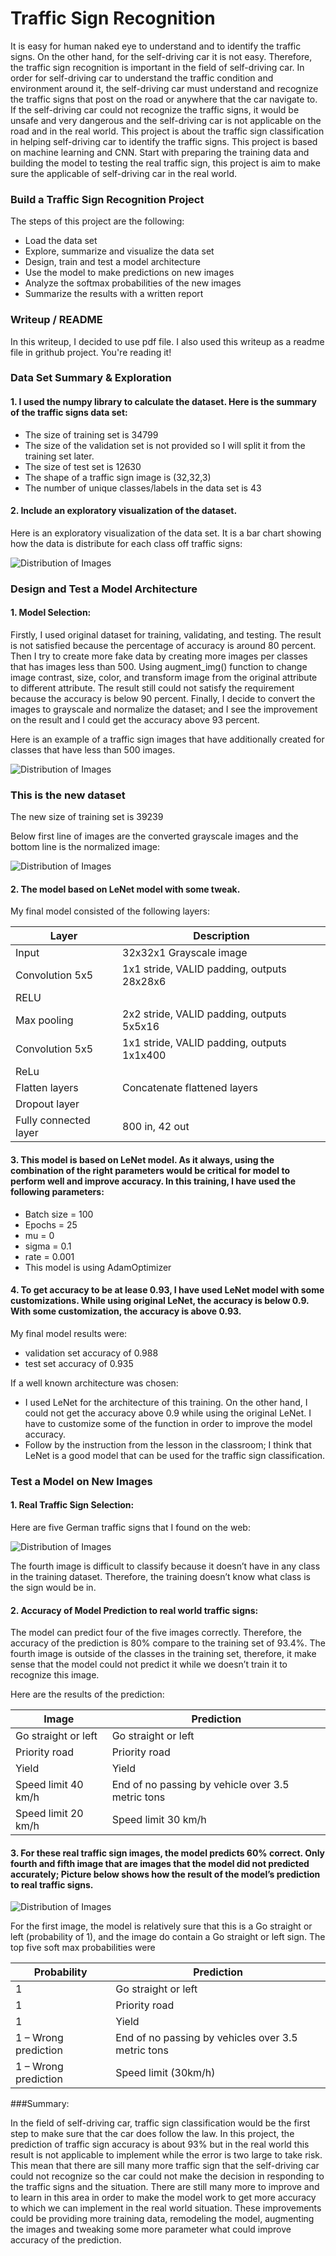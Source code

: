 # Traffic Sign Recognition

  It is easy for human naked eye to understand and to identify the traffic signs. On the other hand, for the self-driving car it is not easy. Therefore, the traffic sign recognition is important in the field of self-driving car. In order for self-driving car to understand the traffic condition and environment around it, the self-driving car must understand and recognize the traffic signs that post on the road or anywhere that the car navigate to.  If the self-driving car could not recognize the traffic signs, it would be unsafe and very dangerous and the self-driving car is not applicable on the road and in the real world. 
This project is about the traffic sign classification in helping self-driving car to identify the traffic signs. This project is based on machine learning and CNN. Start with preparing the training data and building the model to testing the real traffic sign, this project is aim to make sure the applicable of self-driving car in the real world. 

### Build a Traffic Sign Recognition Project
The steps of this project are the following:
- Load the data set 
- Explore, summarize and visualize the data set
- Design, train and test a model architecture
- Use the model to make predictions on new images
- Analyze the softmax probabilities of the new images
- Summarize the results with a written report

### Writeup / README
In this writeup, I decided to use pdf file. I also used this writeup as a readme file in grithub project. You're reading it!
### Data Set Summary & Exploration 
#### 1. I used the numpy library to calculate the dataset. Here is the summary of the traffic signs data set:
- The size of training set is 34799
- The size of the validation set is not provided so I will split it from the training set later.
- The size of test set is 12630
- The shape of a traffic sign image is (32,32,3)
- The number of unique classes/labels in the data set is 43
#### 2. Include an exploratory visualization of the dataset.
Here is an exploratory visualization of the data set. It is a bar chart showing how the data is distribute for each class off traffic signs:

![Distribution of Images](https://github.com/loynin/Traffic_Sign_Classifier/blob/master/graph1.png)

### Design and Test a Model Architecture

#### 1. Model Selection:

Firstly, I used original dataset for training, validating, and testing. The result is not satisfied because the percentage of accuracy is around 80 percent. Then I try to create more fake data by creating more images per classes that has images less than 500. Using augment_img() function to change image contrast, size, color, and transform image from the original attribute to different attribute. The result still could not satisfy the requirement because the accuracy is below 90 percent. Finally, I decide to convert the images to grayscale and normalize the dataset; and I see the improvement on the result and I could get the accuracy above 93 percent.

Here is an example of a traffic sign images that have additionally created for classes that have less than 500 images.

![Distribution of Images](https://github.com/loynin/Traffic_Sign_Classifier/blob/master/augment_image.jpg)

### This is the new dataset
  
The new size of training set is 39239

Below first line of images are the converted grayscale images and the bottom line is the normalized image:

![Distribution of Images](https://github.com/loynin/Traffic_Sign_Classifier/blob/master/graph3.png)
 

#### 2. The model based on LeNet model with some tweak. 
My final model consisted of the following layers:

| Layer | Description |
|---|---|
| Input | 32x32x1 Grayscale image |
| Convolution 5x5 |	1x1 stride, VALID padding, outputs 28x28x6 |
| RELU |	|
| Max pooling |	2x2 stride, VALID padding, outputs 5x5x16 |
| Convolution 5x5 |	1x1 stride, VALID padding, outputs 1x1x400 |
| ReLu| |	
| Flatten layers |	Concatenate flattened layers |
| Dropout layer |	|
| Fully connected layer |	800 in, 42 out |

#### 3. This model is based on LeNet model. As it always, using the combination of the right parameters would be critical for model to perform well and improve accuracy. In this training, I have used the following parameters:
- 	Batch size = 100 
- 	Epochs = 25 
- 	mu = 0 
- 	sigma = 0.1
- 	rate = 0.001
- 	This model is using AdamOptimizer

#### 4. To get accuracy to be at lease 0.93, I have used LeNet model with some customizations. While using original LeNet, the accuracy is below 0.9. With some customization, the accuracy is above 0.93.

My final model results were:

- validation set accuracy of 0.988
- test set accuracy of 0.935

If a well known architecture was chosen:

- I used LeNet for the architecture of this training. On the other hand, I could not get the accuracy above 0.9 while using the original LeNet. I have to customize some of the function in order to improve the model accuracy.
- Follow by the instruction from the lesson in the classroom; I think that LeNet is a good model that can be used for the traffic sign classification.

### Test a Model on New Images
#### 1. Real Traffic Sign Selection:
Here are five German traffic signs that I found on the web:

![Distribution of Images](https://github.com/loynin/Traffic_Sign_Classifier/blob/master/fiveimagesign.png)

The fourth image is difficult to classify because it doesn’t have in any class in the training dataset. Therefore, the training doesn’t know what class is the sign would be in.

#### 2. Accuracy of Model Prediction to real world traffic signs:

The model can predict four of the five images correctly. Therefore, the accuracy of the prediction is 80% compare to the training set of 93.4%. The fourth image is outside of the classes in the training set, therefore, it make sense that the model could not predict it while we doesn’t train it to recognize this image. 

Here are the results of the prediction:

Image |	Prediction
---|---
Go straight or left |	Go straight or left
Priority road	| Priority road
Yield	| Yield
Speed limit 40 km/h	| End of no passing by vehicle over 3.5 metric tons
Speed limit 20 km/h	| Speed limit 30 km/h

#### 3. For these real traffic sign images, the model predicts 60% correct. Only fourth and fifth image that are images that the model did not predicted accurately; Picture below shows how the result of the model’s prediction to real traffic signs. 

![Distribution of Images](https://github.com/loynin/Traffic_Sign_Classifier/blob/master/graph4.png)

For the first image, the model is relatively sure that this is a Go straight or left (probability of 1), and the image do contain a Go straight or left sign. The top five soft max probabilities were

Probability	| Prediction
---|---
1 |	Go straight or left
1	| Priority road
1	| Yield
1 – Wrong prediction	| End of no passing by vehicles over 3.5 metric tons
1 – Wrong prediction	| Speed limit (30km/h)

###Summary:

In the field of self-driving car, traffic sign classification would be the first step to make sure that the car does follow the law. In this project, the prediction of traffic sign accuracy is about 93% but in the real world this result is not applicable to implement while the error is two large to take risk. This mean that there are sill many more traffic sign that the self-driving car could not recognize so the car could not make the decision in responding to the traffic signs and the situation. There are still many more to improve and to learn in this area in order to make the model work to get more accuracy to which we can implement in the real world situation. These improvements could be providing more training data, remodeling the model, augmenting the images and tweaking some more parameter what could improve accuracy of the prediction.


